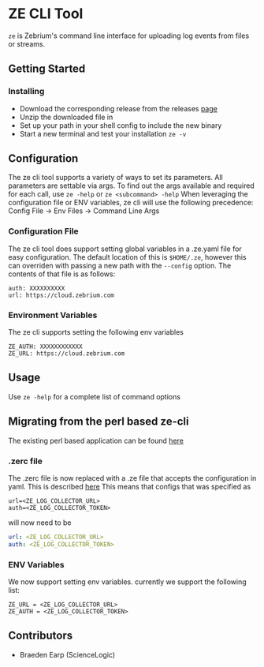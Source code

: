 # ZE CLI Tool

`ze` is Zebrium's command line interface for uploading log events from files or streams.

## Getting Started

### Installing

* Download the corresponding release from the releases [page](https://github.com/zebrium/ze-cli/releases)
* Unzip the downloaded file in
* Set up your path in your shell config to include the new binary
* Start a new terminal and test your installation 
 `ze -v`

## Configuration

The ze cli tool supports a variety of ways to set its parameters.  All parameters are 
settable via args.  To find out the args available and required for each call, use `ze -help` 
or `ze <subcommand> -help`  When leveraging the configuration file or ENV variables, ze cli will use the following 
precedence: Config File -> Env Files -> Command Line Args

### Configuration File

 The ze cli tool does support setting global variables in a .ze.yaml file for easy 
 configuration. The default location of this is `$HOME/.ze`, however this can overriden
 with passing a new path with the `--config` option. The contents of that file is as follows:

```
auth: XXXXXXXXXX
url: https://cloud.zebrium.com
```

### Environment Variables

The ze cli supports setting the following env variables 

```
ZE_AUTH: XXXXXXXXXXXX
ZE_URL: https://cloud.zebrium.com
```

## Usage

Use `ze -help` for a complete list of command options


## Migrating from the perl based ze-cli
The existing perl based application can be found [here](/legacy/bin)

### .zerc file
 The .zerc file is now replaced with a .ze file that accepts the configuration
 in yaml.  This is described [here](#configuration-file)  This means that configs that was specified as

```text
url=<ZE_LOG_COLLECTOR_URL>
auth=<ZE_LOG_COLLECTOR_TOKEN>
```

will now need to be 

```yaml
url: <ZE_LOG_COLLECTOR_URL>
auth: <ZE_LOG_COLLECTOR_TOKEN>
```


### ENV Variables

We now support setting env variables. currently we support the following list: 

```text
ZE_URL = <ZE_LOG_COLLECTOR_URL>
ZE_AUTH = <ZE_LOG_COLLECTOR_TOKEN>
```


## Contributors
* Braeden Earp (ScienceLogic)
